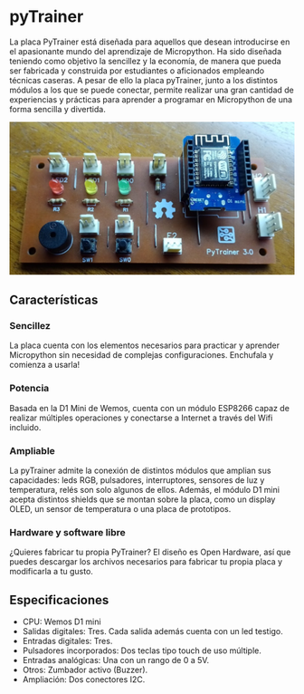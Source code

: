 # pyTrainer
La placa PyTrainer está diseñada para aquellos que desean introducirse en el apasionante mundo del aprendizaje de Micropython. 
Ha sido diseñada teniendo como objetivo la sencillez y la economía, de manera que pueda ser fabricada y construida por estudiantes o aficionados empleando técnicas caseras.
A pesar de ello la placa pyTrainer, junto a los distintos módulos a los que se puede conectar, permite realizar una gran cantidad de experiencias y prácticas para aprender a programar en Micropython de una forma sencilla y divertida.

![Placa pyTrainer versión 3](/images/pytrainer3.png)

## Características

### Sencillez
La placa cuenta con los elementos necesarios para practicar y aprender Micropython sin necesidad de complejas configuraciones. Enchufala y comienza a usarla!

### Potencia
Basada en la D1 Mini de Wemos, cuenta con un módulo ESP8266 capaz de realizar múltiples operaciones y conectarse a Internet a través del Wifi incluido.

### Ampliable
La pyTrainer admite la conexión de distintos módulos que amplian sus capacidades: leds RGB, pulsadores, interruptores, sensores de luz y temperatura, relés son solo algunos de ellos.
Además, el módulo D1 mini acepta distintos shields que se montan sobre la placa, como un display OLED, un sensor de temperatura o una placa de prototipos.

### Hardware y software libre
¿Quieres fabricar tu propia PyTrainer? El diseño es Open Hardware, así que puedes descargar los archivos necesarios para fabricar tu propia placa y modificarla a tu gusto.
 
## Especificaciones
* CPU: Wemos D1 mini
* Salidas digitales: Tres. Cada salida además cuenta con un led testigo.
* Entradas digitales: Tres.
* Pulsadores incorporados: Dos teclas tipo touch de uso múltiple.
* Entradas analógicas: Una con un rango de 0 a 5V.
* Otros: Zumbador activo (Buzzer).
* Ampliación: Dos conectores I2C.
